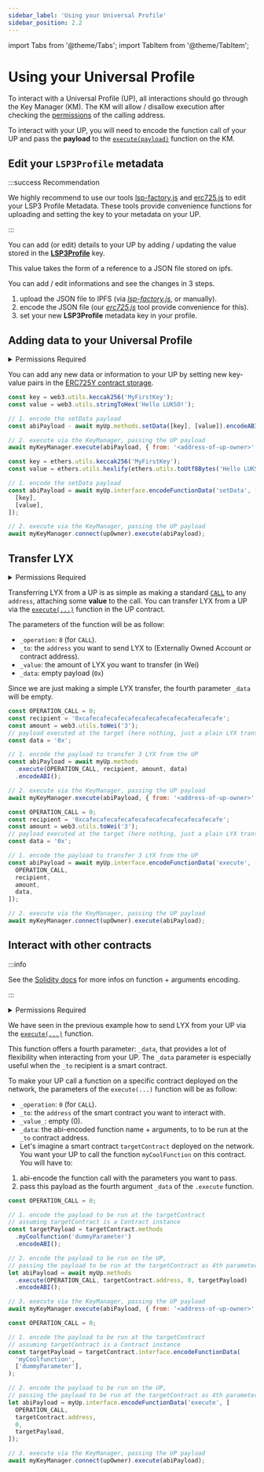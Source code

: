 ```yaml
---
sidebar_label: 'Using your Universal Profile'
sidebar_position: 2.2
---
```


import Tabs from '@theme/Tabs';
import TabItem from '@theme/TabItem';

# Using your Universal Profile

To interact with a Universal Profile (UP), all interactions should go through the Key Manager (KM). The KM will allow / disallow execution after checking the [permissions](../standards/universal-profile/04-lsp6-key-manager.md#permission-values) of the calling address.

To interact with your UP, you will need to encode the function call of your UP and pass the **payload** to the [`execute(payload)`](../contracts/key-manager.md#execute) function on the KM.

## Edit your `LSP3Profile` metadata

:::success Recommendation

We highly recommend to use our tools [lsp-factory.js](../tools/lsp-factoryjs/deployment/universal-profile.md#uploading-lsp3-metadata-to-ipfs) and [erc725.js](../tools/erc725js/writing-data.md#example) to edit your LSP3 Profile Metadata. These tools provide convenience functions for uploading and setting the key to your metadata on your UP.

:::

You can add (or edit) details to your UP by adding / updating the value stored in the [**LSP3Profile**](https://github.com/lukso-network/LIPs/blob/main/LSPs/LSP-3-UniversalProfile-Metadata.md#lsp3profile) key.

This value takes the form of a reference to a JSON file stored on ipfs.

You can add / edit informations and see the changes in 3 steps.

1. upload the JSON file to IPFS (via [_lsp-factory.js_](../tools/lsp-factoryjs/deployment/universal-profile.md#uploading-lsp3-metadata-to-ipfs), or manually).
2. encode the JSON file (our [_erc725.js_](../tools/erc725js/writing-data.md#example) tool provide convenience for this).
3. set your new **LSP3Profile** metadata key in your profile.

## Adding data to your Universal Profile

<details>
    <summary>Permissions Required</summary>

> _See the [permissions section of LSP6 - Key Manager](../standards/universal-profile/04-lsp6-key-manager.md#permissions-values) for more details_

The permission required differs, based on the keys you are trying to set.

If setting permission keys:

- **required permission =** `ADDPERMISSIONS` if granting some permissions for a new address.
- **required permission =** `CHANGEPERMISSIONS` if changing the permissions of an address that already has some permissions set.

For any other keys:

- **required permission =** `SETDATA`

</details>

You can add any new data or information to your UP by setting new key-value pairs in the [ERC725Y contract storage](https://github.com/ERC725Alliance/ERC725/blob/main/docs/ERC-725.md#abstract).

<Tabs>
  
  <TabItem value="web3js" label="web3.js">

```javascript
const key = web3.utils.keccak256('MyFirstKey');
const value = web3.utils.stringToHex('Hello LUKSO!');

// 1. encode the setData payload
const abiPayload - await myUp.methods.setData([key], [value]).encodeABI();

// 2. execute via the KeyManager, passing the UP payload
await myKeyManager.execute(abiPayload, { from: '<address-of-up-owner>' })
```

  </TabItem>
  
  <TabItem value="ethersjs" label="ethers.js">

```javascript
const key = ethers.utils.keccak256('MyFirstKey');
const value = ethers.utils.hexlify(ethers.utils.toUtf8Bytes('Hello LUKSO!'));

// 1. encode the setData payload
const abiPayload = await myUp.interface.encodeFunctionData('setData', [
  [key],
  [value],
]);

// 2. execute via the KeyManager, passing the UP payload
await myKeyManager.connect(upOwner).execute(abiPayload);
```

  </TabItem>

</Tabs>

## Transfer LYX

<details>
    <summary>Permissions Required</summary>

> _See the [permissions section of LSP6 - Key Manager](../standards/universal-profile/04-lsp6-key-manager.md#permissions-values) for more details_

The caller needs the permissions `CALL` + `TRANSFERVALUE` to transfer LYX from a UP.

The `recipient` address should also be listed under the `AddressPermission:AllowedAddresses:<caller>` (or the `caller` should have all address whitelisted under this key).

</details>

Transferring LYX from a UP is as simple as making a standard [`CALL`](../standards/universal-profile/04-lsp6-key-manager.md#permission-values) to any `address`, attaching some **value** to the call. You can transfer LYX from a UP via the [`execute(...)`](../contracts/erc725-account.md#execute) function in the UP contract.

The parameters of the function will be as follow:

- `_operation`: `0` (for `CALL`).
- `_to`: the `address` you want to send LYX to (Externally Owned Account or contract address).
- `_value`: the amount of LYX you want to transfer (in Wei)
- `_data`: empty payload (`0x`)

Since we are just making a simple LYX transfer, the fourth parameter `_data` will be empty.

<Tabs>
  
  <TabItem value="web3js" label="web3.js">

```javascript
const OPERATION_CALL = 0;
const recipient = '0xcafecafecafecafecafecafecafecafecafecafe';
const amount = web3.utils.toWei('3');
// payload executed at the target (here nothing, just a plain LYX transfer)
const data = '0x';

// 1. encode the payload to transfer 3 LYX from the UP
const abiPayload = await myUp.methods
  .execute(OPERATION_CALL, recipient, amount, data)
  .encodeABI();

// 2. execute via the KeyManager, passing the UP payload
await myKeyManager.execute(abiPayload, { from: '<address-of-up-owner>' });
```

  </TabItem>
  
  <TabItem value="ethersjs" label="ethers.js">

```javascript
const OPERATION_CALL = 0;
const recipient = '0xcafecafecafecafecafecafecafecafecafecafe';
const amount = web3.utils.toWei('3');
// payload executed at the target (here nothing, just a plain LYX transfer)
const data = '0x';

// 1. encode the payload to transfer 3 LYX from the UP
const abiPayload = await myUp.interface.encodeFunctionData('execute', [
  OPERATION_CALL,
  recipient,
  amount,
  data,
]);

// 2. execute via the KeyManager, passing the UP payload
await myKeyManager.connect(upOwner).execute(abiPayload);
```

  </TabItem>

</Tabs>

## Interact with other contracts

:::info

See the [Solidity docs](https://docs.soliditylang.org/en/v0.8.10/abi-spec.html#function-selector-and-argument-encoding) for more infos on function + arguments encoding.

:::

<details>
    <summary>Permissions Required</summary>

> _See the [permissions section of LSP6 - Key Manager](../standards/universal-profile/04-lsp6-key-manager.md#permissions-values) for more details_

The caller needs the permissions `CALL` + `TRANSFERVALUE` to transfer LYX from a UP.

The `recipient` address should also be listed under the `AddressPermission:AllowedAddresses:<caller>` (or the `caller` should have all address whitelisted under this key).

</details>

We have seen in the previous example how to send LYX from your UP via the [`execute(...)`](../contracts/erc725-account.md#execute) function.

This function offers a fourth parameter: `_data`, that provides a lot of flexibility when interacting from your UP. The `_data` parameter is especially useful when the `_to` recipient is a smart contract.

To make your UP call a function on a specific contract deployed on the network, the parameters of the `execute(...)` function will be as follow:

- `_operation`: `0` (for `CALL`).
- `_to`: the `address` of the smart contract you want to interact with.
- `_value_`: empty (0).
- `_data`: the abi-encoded function name + arguments, to to be run at the `_to` contract address.
- Let's imagine a smart contract `targetContract` deployed on the network. You want your UP to call the function `myCoolFunction` on this contract. You will have to:

1. abi-encode the function call with the parameters you want to pass.
2. pass this payload as the fourth argument `_data` of the `.execute` function.

<Tabs>
  
  <TabItem value="web3js" label="web3.js">

```javascript
const OPERATION_CALL = 0;

// 1. encode the payload to be run at the targetContract
// assuming targetContract is a Contract instance
const targetPayload = targetContract.methods
  .myCoolfunction('dummyParameter')
  .encodeABI();

// 2. encode the payload to be run on the UP,
// passing the payload to be run at the targetContract as 4th parameter
let abiPayload = await myUp.methods
  .execute(OPERATION_CALL, targetContract.address, 0, targetPayload)
  .encodeABI();

// 3. execute via the KeyManager, passing the UP payload
await myKeyManager.execute(abiPayload, { from: '<address-of-up-owner>' });
```

  </TabItem>
  
  <TabItem value="ethersjs" label="ethers.js">

```javascript
const OPERATION_CALL = 0;

// 1. encode the payload to be run at the targetContract
// assuming targetContract is a Contract instance
const targetPayload = targetContract.interface.encodeFunctionData(
  'myCoolfunction',
  ['dummyParameter'],
);

// 2. encode the payload to be run on the UP,
// passing the payload to be run at the targetContract as 4th parameter
let abiPayload = myUp.interface.encodeFunctionData('execute', [
  OPERATION_CALL,
  targetContract.address,
  0,
  targetPayload,
]);

// 3. execute via the KeyManager, passing the UP payload
await myKeyManager.connect(upOwner).execute(abiPayload);
```

  </TabItem>

</Tabs>
